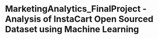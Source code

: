 # MarketingAnalytics_FinalProject - Analysis of InstaCart Open Sourced Dataset using Machine Learning
